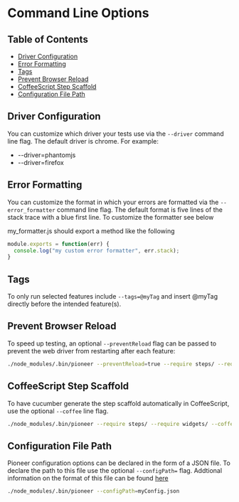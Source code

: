 Command Line Options
====================

## Table of Contents
* [Driver Configuration](#driver-configuration)
* [Error Formatting](#error-formatting)
* [Tags](#tags)
* [Prevent Browser Reload](#prevent-browser-reload)
* [CoffeeScript Step Scaffold](#coffeescript-step-scaffold)
* [Configuration File Path](#configuration-file-path)

## Driver Configuration
You can customize which driver your tests use via the `--driver` command line flag. The default driver is chrome.
For example:
* --driver=phantomjs
* --driver=firefox

## Error Formatting
You can customize the format in which your errors are formatted via the `--error_formatter` command line flag. The default format is five lines of the stack trace with a blue first line. To customize the formatter see below

my_formatter.js should export a method like the following

```js
module.exports = function(err) {
  console.log("my custom error formatter", err.stack);
}
```

## Tags
To only run selected features include `--tags=@myTag` and insert @myTag directly before the intended feature(s).

## Prevent Browser Reload
To speed up testing, an optional `--preventReload` flag can be passed to prevent the web driver from restarting after each feature:
  ```bash
  ./node_modules/.bin/pioneer --preventReload=true --require steps/ --require widgets/
  ```

## CoffeeScript Step Scaffold
To have cucumber generate the step scaffold automatically in CoffeeScript, use the optional `--coffee` line flag.
```bash
./node_modules/.bin/pioneer --require steps/ --require widgets/ --coffee
```

## Configuration File Path
Pioneer configuration options can be declared in the form of a JSON file. To declare the path to this file use the optional `--configPath=` flag. Addtional information on the format of this file can be found [here](docs/config_file.md)
```bash
./node_modules/.bin/pioneer --configPath=myConfig.json
```
